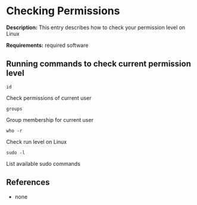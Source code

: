 # Checking Permissions

**Description:** This entry describes how to check your permission level on Linux

**Requirements:** required software

## Running commands to check current permission level

```
id
```

Check permissions of current user

```
groups
```

Group membership for current user

```
who -r
```

Check run level on Linux

```
sudo -l
```

List available sudo commands
  
## References
* none